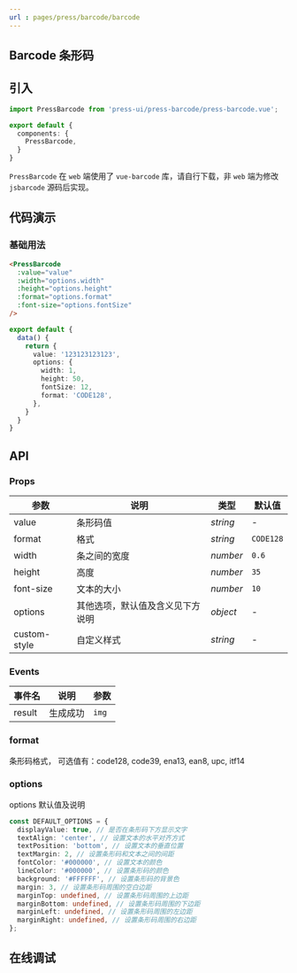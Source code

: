 ```yaml
---
url : pages/press/barcode/barcode
---
```


## Barcode 条形码


## 引入

```ts
import PressBarcode from 'press-ui/press-barcode/press-barcode.vue';

export default {
  components: {
    PressBarcode,
  }
}
```

`PressBarcode` 在 `web` 端使用了 `vue-barcode` 库，请自行下载，非 `web` 端为修改 `jsbarcode` 源码后实现。

## 代码演示

### 基础用法

```html
<PressBarcode
  :value="value"
  :width="options.width"
  :height="options.height"
  :format="options.format"
  :font-size="options.fontSize"
/>
```

```ts
export default {
  data() {
    return {
      value: '123123123123',
      options: {
        width: 1,
        height: 50,
        fontSize: 12,
        format: 'CODE128',
      },
    }
  }
}
```

## API

### Props

| 参数         | 说明                             | 类型     | 默认值    |
| ------------ | -------------------------------- | -------- | --------- |
| value        | 条形码值                         | _string_ | -         |
| format       | 格式                             | _string_ | `CODE128` |
| width        | 条之间的宽度                     | _number_ | `0.6`     |
| height       | 高度                             | _number_ | `35`      |
| font-size    | 文本的大小                       | _number_ | `10`      |
| options      | 其他选项，默认值及含义见下方说明 | _object_ | -         |
| custom-style | 自定义样式                       | _string_ | -         |



### Events

| 事件名 | 说明     | 参数  |
| ------ | -------- | ----- |
| result | 生成成功 | `img` |


### format

条形码格式， 可选值有：code128, code39, ena13, ean8, upc, itf14

### options

options 默认值及说明

```ts
const DEFAULT_OPTIONS = {
  displayValue: true, // 是否在条形码下方显示文字
  textAlign: 'center', // 设置文本的水平对齐方式
  textPosition: 'bottom', // 设置文本的垂直位置
  textMargin: 2, // 设置条形码和文本之间的间距
  fontColor: '#000000', // 设置文本的颜色
  lineColor: '#000000', // 设置条形码的颜色
  background: '#FFFFFF', // 设置条形码的背景色
  margin: 3, // 设置条形码周围的空白边距
  marginTop: undefined, // 设置条形码周围的上边距
  marginBottom: undefined, // 设置条形码周围的下边距
  marginLeft: undefined, // 设置条形码周围的左边距
  marginRight: undefined, // 设置条形码周围的右边距
};
```

## 在线调试

<debug-online />
